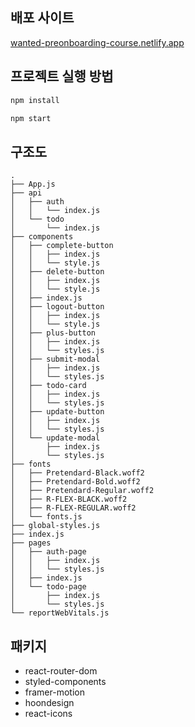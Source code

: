 ## 배포 사이트

[wanted-preonboarding-course.netlify.app](wanted-preonboarding-course.netlify.app)

## 프로젝트 실행 방법

```bash
npm install

npm start
```

## 구조도

```
.
├── App.js
├── api
│   ├── auth
│   │   └── index.js
│   └── todo
│       └── index.js
├── components
│   ├── complete-button
│   │   ├── index.js
│   │   └── style.js
│   ├── delete-button
│   │   ├── index.js
│   │   └── style.js
│   ├── index.js
│   ├── logout-button
│   │   ├── index.js
│   │   └── style.js
│   ├── plus-button
│   │   ├── index.js
│   │   └── styles.js
│   ├── submit-modal
│   │   ├── index.js
│   │   └── styles.js
│   ├── todo-card
│   │   ├── index.js
│   │   └── styles.js
│   ├── update-button
│   │   ├── index.js
│   │   └── styles.js
│   └── update-modal
│       ├── index.js
│       └── styles.js
├── fonts
│   ├── Pretendard-Black.woff2
│   ├── Pretendard-Bold.woff2
│   ├── Pretendard-Regular.woff2
│   ├── R-FLEX-BLACK.woff2
│   ├── R-FLEX-REGULAR.woff2
│   └── fonts.js
├── global-styles.js
├── index.js
├── pages
│   ├── auth-page
│   │   ├── index.js
│   │   └── styles.js
│   ├── index.js
│   └── todo-page
│       ├── index.js
│       └── styles.js
└── reportWebVitals.js
```

## 패키지

- react-router-dom
- styled-components
- framer-motion
- hoondesign
- react-icons
